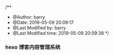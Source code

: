 /**
 * @Author: barry
 * @Date:   2019-05-09 20:09:17
 * @Last Modified by:   barry
 * @Last Modified time: 2019-05-09 20:09:38
 */


### hexo 博客内容管理系统